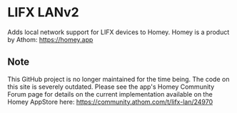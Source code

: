 # LIFX LANv2

Adds local network support for LIFX devices to Homey.
Homey is a product by Athom: https://homey.app

## Note
This GitHub project is no longer maintained for the time being. The code on this site is severely outdated.
Please see the app's Homey Community Forum page for details on the current implementation available on the Homey AppStore here: https://community.athom.com/t/lifx-lan/24970

